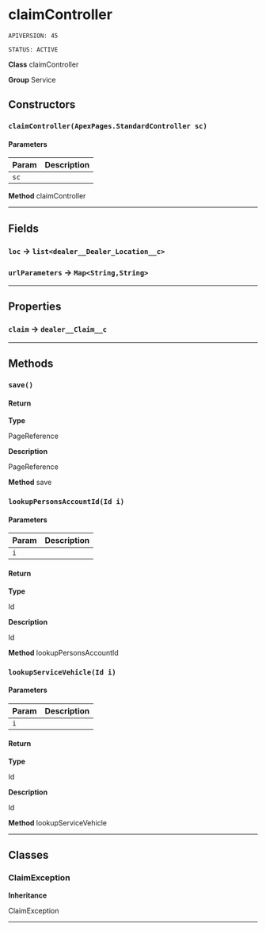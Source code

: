 # claimController

`APIVERSION: 45`

`STATUS: ACTIVE`



**Class** claimController


**Group** Service

## Constructors
### `claimController(ApexPages.StandardController sc)`
#### Parameters

|Param|Description|
|---|---|
|`sc`||


**Method** claimController

---
## Fields

### `loc` → `list<dealer__Dealer_Location__c>`


### `urlParameters` → `Map<String,String>`


---
## Properties

### `claim` → `dealer__Claim__c`


---
## Methods
### `save()`
#### Return

**Type**

PageReference

**Description**

PageReference


**Method** save

### `lookupPersonsAccountId(Id i)`
#### Parameters

|Param|Description|
|---|---|
|`i`||

#### Return

**Type**

Id

**Description**

Id


**Method** lookupPersonsAccountId

### `lookupServiceVehicle(Id i)`
#### Parameters

|Param|Description|
|---|---|
|`i`||

#### Return

**Type**

Id

**Description**

Id


**Method** lookupServiceVehicle

---
## Classes
### ClaimException

**Inheritance**

ClaimException


---
